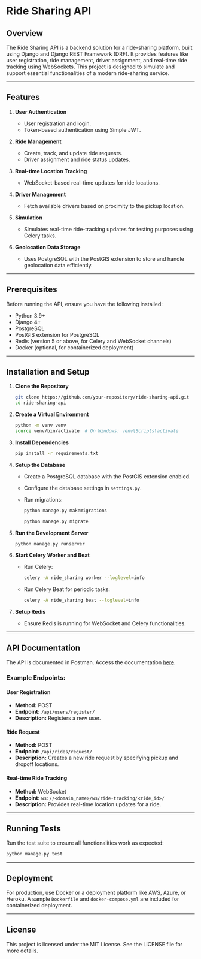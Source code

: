 # Ride Sharing API

## Overview

The Ride Sharing API is a backend solution for a ride-sharing platform, built using Django and Django REST Framework (DRF). It provides features like user registration, ride management, driver assignment, and real-time ride tracking using WebSockets. This project is designed to simulate and support essential functionalities of a modern ride-sharing service.

---

## Features

1. **User Authentication**

   * User registration and login.
   * Token-based authentication using Simple JWT.

2. **Ride Management**

   * Create, track, and update ride requests.
   * Driver assignment and ride status updates.

3. **Real-time Location Tracking**

   * WebSocket-based real-time updates for ride locations.

4. **Driver Management**

   * Fetch available drivers based on proximity to the pickup location.

5. **Simulation**

   * Simulates real-time ride-tracking updates for testing purposes using Celery tasks.

6. **Geolocation Data Storage**

   * Uses PostgreSQL with the PostGIS extension to store and handle geolocation data efficiently.

---

## Prerequisites

Before running the API, ensure you have the following installed:

* Python 3.9+
* Django 4+
* PostgreSQL
* PostGIS extension for PostgreSQL
* Redis (version 5 or above, for Celery and WebSocket channels)
* Docker (optional, for containerized deployment)

---

## Installation and Setup

1. **Clone the Repository**

   ```bash
   git clone https://github.com/your-repository/ride-sharing-api.git
   cd ride-sharing-api
   ```

2. **Create a Virtual Environment**

   ```bash
   python -m venv venv
   source venv/bin/activate  # On Windows: venv\Scripts\activate
   ```

3. **Install Dependencies**

   ```bash
   pip install -r requirements.txt
   ```

4. **Setup the Database**

   * Create a PostgreSQL database with the PostGIS extension enabled.
   * Configure the database settings in `settings.py`.
   * Run migrations:

     ```bash
     python manage.py makemigrations
     ```
     ```bash
     python manage.py migrate
     ```

5. **Run the Development Server**

   ```bash
   python manage.py runserver
   ```

6. **Start Celery Worker and Beat**

   * Run Celery:

     ```bash
     celery -A ride_sharing worker --loglevel=info
     ```
   * Run Celery Beat for periodic tasks:

     ```bash
     celery -A ride_sharing beat --loglevel=info
     ```

7. **Setup Redis**

   * Ensure Redis is running for WebSocket and Celery functionalities.

---

## API Documentation

The API is documented in Postman. Access the documentation [here](https://documenter.getpostman.com/view/22016828/2sB2j7dpKA).

### Example Endpoints:

#### **User Registration**

* **Method:** POST
* **Endpoint:** `/api/users/register/`
* **Description:** Registers a new user.

#### **Ride Request**

* **Method:** POST
* **Endpoint:** `/api/rides/request/`
* **Description:** Creates a new ride request by specifying pickup and dropoff locations.

#### **Real-time Ride Tracking**

* **Method:** WebSocket
* **Endpoint:** `ws://<domain_name>/ws/ride-tracking/<ride_id>/`
* **Description:** Provides real-time location updates for a ride.

---

## Running Tests

Run the test suite to ensure all functionalities work as expected:

```bash
python manage.py test
```

---

## Deployment

For production, use Docker or a deployment platform like AWS, Azure, or Heroku. A sample `Dockerfile` and `docker-compose.yml` are included for containerized deployment.

---

## License

This project is licensed under the MIT License. See the LICENSE file for more details.
